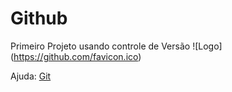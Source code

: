 # Github
Primeiro Projeto usando controle de Versão
![Logo] (https://github.com/favicon.ico)

Ajuda: [Git](https://git-scm.com/doc)